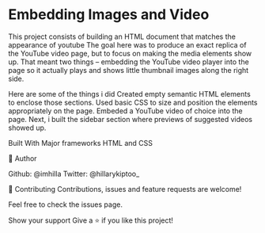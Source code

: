# Embedding Images and Video
This project consists of building an HTML document that matches the appearance of youtube
The goal here was to produce an exact replica of the YouTube video page, but to focus on making the media elements show up.
That meant two things – embedding the YouTube video player into the page so it actually plays and shows little thumbnail images along the right side.

Here are some of the things i did
Created empty semantic HTML elements to enclose those sections.
Used basic CSS to size and position the elements appropriately on the page. 
Embeded a YouTube video of choice into the page.
Next, i built the sidebar section where previews of suggested videos showed up. 

Built With
Major frameworks
HTML and CSS

👤 Author

Github: @imhilla
Twitter: @hillarykiptoo_

🤝 Contributing
Contributions, issues and feature requests are welcome!

Feel free to check the issues page.

Show your support
Give a ⭐️ if you like this project!

 
